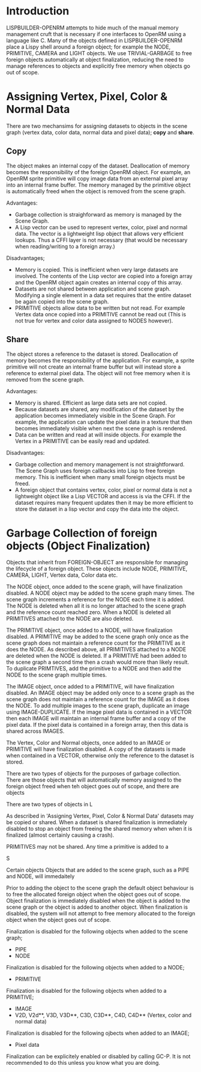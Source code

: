 # Introduction #

LISPBUILDER-OPENRM attempts to hide much of the manual memory management cruft that is necessary if one interfaces to OpenRM using a language like C. Many of the objects defined in LISPBUILDER-OPENRM place a Lispy shell around a foreign object; for example the NODE, PRIMITIVE, CAMERA and LIGHT objects. We use TRIVIAL-GARBAGE to free foreign objects automatically at object finalization, reducing the need to manage references to objects and explicitly free memory when objects go out of scope.

# Assigning Vertex, Pixel, Color & Normal Data #

There are two mechansims for assigning datasets to objects in the scene graph (vertex data, color data, normal data and pixel data); **copy** and **share**.

## Copy ##

The object makes an internal copy of the dataset. Deallocation of memory becomes the responsibility of the foreign OpenRM object. For example, an OpenRM sprite primitive will copy image data from an external pixel array into an internal frame buffer. The memory managed by the primitive object is automatically freed when the object is removed from the scene graph.

Advantages:

  * Garbage collection is straighforward as memory is managed by the Scene Graph.
  * A Lisp vector can be used to represent vertex, color, pixel and normal data. The vector is a lightweight lisp object that allows very efficient lookups. Thus a CFFI layer is not necessary (that would be necessary when reading/writing to a foreign array.)

Disadvantages;

  * Memory is copied. This is inefficient when very large datasets are involved. The contents of the Lisp vector are copied into a foreign array and the OpenRM object again creates an internal copy of this array.
  * Datasets are not shared between application and scene graph. Modifying a single element in a data set requires that the entire dataset be again copied into the scene graph.
  * PRIMITIVE objects allow data to be written but not read. For example Vertex data once copied into a PRIMITIVE cannot be read out (This is not true for vertex and color data assigned to NODES however).

## Share ##

The object stores a reference to the dataset is stored. Deallocation of memory becomes the responsibility of the application. For example, a sprite primitive will not create an internal frame buffer but will instead store a reference to external pixel data. The object will not free memory when it is removed from the scene graph.

Advantages:

  * Memory is shared. Efficient as large data sets are not copied.
  * Because datasets are shared, any modification of the dataset by the application becomes immediately visible in the Scene Graph. For example, the application can update the pixel data in a texture that then becomes immediately visible when next the scene graph is rendered.
  * Data can be written and read at will inside objects. For example the Vertex in a PRIMITIVE can be easily read and updated.

Disadvantages:

  * Garbage collection and memory management is not straightforward. The Scene Graph uses foreign callbacks into Lisp to free foreign memory. This is inefficient when many small foreign objects must be freed.
  * A foreign object that contains vertex, color, pixel or normal data is not a lightweight object like a Lisp VECTOR and access is via the CFFI. If the dataset requires many frequent updates then it may be more efficient to store the dataset in a lisp vector and copy the data into the object.

# Garbage Collection of foreign objects (Object Finalization) #

Objects that inherit from FOREIGN-OBJECT are responsible for managing the lifecycle of a foreign object. These objects include NODE, PRIMITIVE, CAMERA, LIGHT, Vertex data, Color data etc.

The NODE object, once added to the scene graph, will have finalization disabled. A NODE object may be added to the scene graph many times. The scene graph increments a reference for the NODE each time it is added. The NODE is deleted when all it is no longer attached to the scene graph and the reference count reached zero. When a NODE is deleted all PRIMITIVES attached to the NODE are also deleted.

The PRIMITIVE object, once added to a NODE, will have finalization disabled. A PRIMITIVE may be added to the scene graph only once as the scene graph does not maintain a reference count for the PRIMITIVE as it does the NODE. As described above, all PRIMITIVES attached to a NODE are deleted when the NODE is deleted. If a PRIMITIVE had been added to the scene graph a second time then a crash would more than likely result. To duplicate PRIMTIVES, add the primitive to a NODE and then add the NODE to the scene graph multiple times.

The IMAGE object, once added to a PRIMITIVE, will have finalization disabled. An IMAGE object may be added only once to a scene graph as the scene graph does not maintain a reference count for the IMAGE as it does the NODE. To add multiple images to the scene graph, duplicate an image using IMAGE-DUPLICATE. If the image pixel data is contained in a VECTOR then each IMAGE will maintain an internal frame buffer and a copy of the pixel data. If the pixel data is contained in a foreign array, then this data is shared across IMAGES.

The Vertex, Color and Normal objects, once added to an IMAGE or PRIMITIVE will have finalization disabled. A copy of the datasets is made when contained in a VECTOR, otherwise only the reference to the dataset is stored.


There are two types of objects for the purposes of garbage collection. There are those objects that will automatically memory assigned to the foreign object freed when teh object goes out of scope, and there are objects

There are two types of objects in L

As described in 'Assigning Vertex, Pixel, Color & Normal Data' datasets may be copied or shared. When a dataset is shared finalization is immediately disabled to stop an object from freeing the shared memory when when it is finalized (almost certainly causing a crash).

PRIMITIVES may not be shared. Any time a primitive is added to a

S


Certain objects Objects that are added to the scene graph, such as a PIPE and NODE, will immedaitely

Prior to adding the object to the scene graph the default object behaviour is to free the allocated foreign object when the object goes out of scope. Object finalization is immediately disabled when the object is added to the scene graph or the object is added to another object. When finalization is disabled, the system will not attempt to free memory allocated to the foreign object when the object goes out of scope.

Finalization is disabled for the following objects when added to the scene graph;

  * PIPE
  * NODE

Finalization is disabled for the following objects when added to a NODE;

  * PRIMITIVE

Finalization is disabled for the following objects when added to a PRIMITIVE;

  * IMAGE
  * V2D, V2d**, V3D, V3D**, C3D, C3D**, C4D, C4D** (Vertex, color and normal data)

Finalization is disabled for the following ojbects when added to an IMAGE;

  * Pixel data

Finalization can be explicitely enabled or disabled by calling GC-P. It is not recommended to do this unless you know what you are doing.